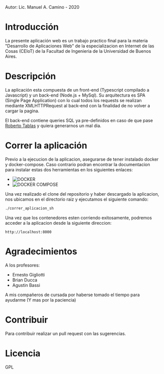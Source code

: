 Autor: Lic. Manuel A. Camino - 2020

# Introducción
La presente aplicación web es un trabajo practico final para la materia "Desarrollo de Aplicaciones Web" de la especializacion en Internet de las Cosas (CEIoT) de la Facultad de Ingenieria de la Universidad de Buenos Aires.

# Descripción
La aplicación esta compuesta de un front-end (Typescript compilado a Javascript) y un back-end (Node.js + MySql). Su arquitectura es SPA (Single Page Application) con lo cual todos los requests se realizan mediante XMLHTTPRequest al back-end con la finalidad de no volver a cargar la pagina.

El back-end contiene queries SQL ya pre-definidos en caso de que pase 
<a href="https://imgs.xkcd.com/comics/exploits_of_a_mom.png">Roberto Tablas</a> y quiera generarnos un mal dia.

# Correr la aplicación
Previo a la ejecucion de la aplicacion, asegurarse de tener instalado docker y docker-compose. Caso contrario podran encontrar la documentacion para instalar estas dos herramientas en los siguientes enlaces:
- ![DOCKER](https://docs.docker.com/get-docker/)
- ![DOCKER COMPOSE](https://docs.docker.com/compose/install/)

Una vez realizado el clone del repositorio y haber descargado la aplicacion, nos ubicamos en el directorio raiz y ejecutamos el siguiente comando:
```sh
./correr_aplicacion_sh
```

Una vez que los contenedores esten corriendo exitosamente, podremos acceder a la aplicacion desde la siguiente direccion:
```
http://localhost:8000
```

# Agradecimientos
A los profesores:
- Ernesto Gigliotti
- Brian Ducca
- Agustin Bassi

A mis compañeros de cursada por haberse tomado el tiempo para ayudarme (Y mas por la paciencia)

# Contribuir
Para contribuir realizar un pull request con las sugerencias.

# Licencia
GPL
